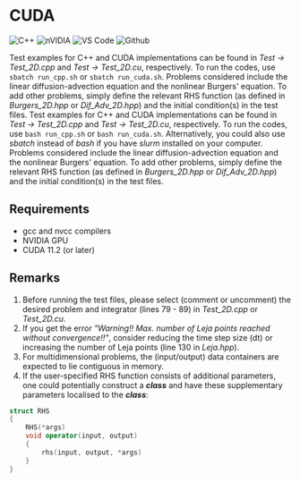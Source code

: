 # CUDA
![C++](https://img.shields.io/badge/c++-%2300599C.svg?style=for-the-badge&logo=c%2B%2B&logoColor=white)
![nVIDIA](https://img.shields.io/badge/nVIDIA-%2376B900.svg?style=for-the-badge&logo=nVIDIA&logoColor=white)
![VS Code](https://img.shields.io/badge/VSCode-0078D4?style=for-the-badge&logo=visual%20studio%20code&logoColor=white)
![Github](https://img.shields.io/badge/GitHub-100000?style=for-the-badge&logo=github&logoColor=white)

Test examples for C++ and CUDA implementations can be found in *Test &rarr; Test_2D.cpp* and *Test &rarr; Test_2D.cu*, respectively.  To run the codes, use `sbatch run_cpp.sh` or `sbatch run_cuda.sh`. Problems considered include the linear diffusion-advection equation and the nonlinear Burgers' equation. To add other problems, simply define the relevant RHS function (as defined in *Burgers_2D.hpp* or *Dif_Adv_2D.hpp*) and the initial condition(s) in the test files.
Test examples for C++ and CUDA implementations can be found in *Test &rarr; Test_2D.cpp* and *Test &rarr; Test_2D.cu*, respectively.  To run the codes, use `bash run_cpp.sh` or `bash run_cuda.sh`. Alternatively, you could also use *sbatch* instead of *bash* if you have *slurm* installed on your computer. Problems considered include the linear diffusion-advection equation and the nonlinear Burgers' equation. To add other problems, simply define the relevant RHS function (as defined in *Burgers_2D.hpp* or *Dif_Adv_2D.hpp*) and the initial condition(s) in the test files.

## Requirements
- gcc and nvcc compilers
- NVIDIA GPU
- CUDA 11.2 (or later)
## Remarks
1. Before running the test files, please select (comment or uncomment) the desired problem and integrator (lines 79 - 89) in *Test_2D.cpp* or *Test_2D.cu*. 
2. If you get the error *"Warning!! Max. number of Leja points reached without convergence!!"*, consider reducing the time step size (dt) or increasing the number of Leja points (line 130 in *Leja.hpp*).
3. For multidimensional problems, the (input/output) data containers are expected to lie contiguous in memory. 
4. If the user-specified RHS function consists of additional parameters, one could potentially construct a ***class*** and have these supplementary parameters localised to the ***class***:
```cpp
struct RHS
{
    RHS(*args)
    void operator(input, output)
    {
        rhs(input, output, *args)
    }
}
